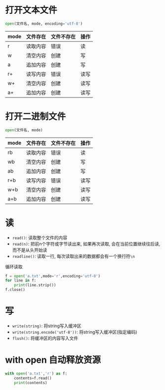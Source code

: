 # 打开文本文件

```python
open(文件名, mode, encoding='utf-8')
```

| mode | 文件存在 | 文件不存在 | 操作 |
| ---- | -------- | ---------- | ---- |
| r    | 读取内容 | 错误     | 读  |
| w    | 清空内容 | 创建     | 写  |
| a    | 追加内容 | 创建     | 写  |
| r+   | 读写内容 | 错误     | 读写 |
| w+   | 清空内容 | 创建     | 读写 |
| a+   | 追加内容 | 创建     | 读写 |

# 打开二进制文件

```python
open(文件名, mode)
```

| mode | 文件存在 | 文件不存在 | 操作 |
| ---- | -------- | ---------- | ---- |
| rb   | 读取内容 | 错误     | 读  |
| wb   | 清空内容 | 创建     | 写  |
| ab   | 追加内容 | 创建     | 写  |
| r+b  | 读写内容 | 错误     | 读写 |
| w+b  | 清空内容 | 创建     | 读写 |
| a+b  | 追加内容 | 创建     | 读写 |

# 读

- `read()`: 读取整个文件的内容
- `read(n)`: 把前n个字符或字节读出来, 如果再次读取, 会在当前位置继续往后读, 而不是从头开始读
- `readline()`: 读取一行, 每次读取出来的数据都会有一个换行符`\n`

循环读取
```python
f = open('a.txt',mode='r',encoding='utf-8')
for line in f:
    print(line.strip())
f.close()
```

# 写

- `write(string)`: 将string写入缓冲区
- `write(string.encode('utf-8'))`: 将string写入缓冲区(指定编码)
- `flush()`: 将缓冲区的内容写入文件

# with open 自动释放资源

```python
with open('a.txt','r') as f:
    contents=f.read()
    print(contents)
```
